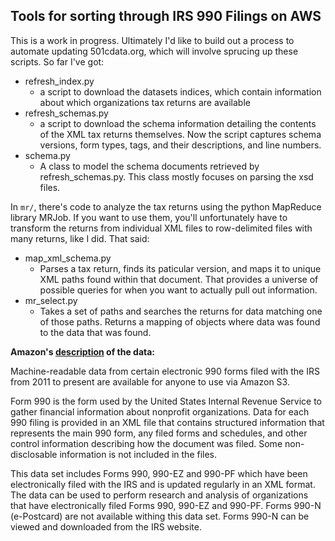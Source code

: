 ## Tools for sorting through IRS 990 Filings on AWS

This is a work in progress. Ultimately I'd like to build out a process to automate updating 501cdata.org, which will involve sprucing up these scripts. So far I've got:
 - refresh_index.py
   - a script to download the datasets indices, which contain information about which organizations tax returns are available
 - refresh_schemas.py
   - a script to download the schema information detailing the contents of the XML tax returns themselves. Now the script captures schema versions, form types, tags, and their descriptions, and line numbers.
 - schema.py
   - A class to model the schema documents retrieved by refresh_schemas.py. This class mostly focuses on parsing the xsd files.

In `mr/`, there's code to analyze the tax returns using the python MapReduce library MRJob. If you want to use them, you'll unfortunately have to transform the returns from individual XML files to row-delimited files with many returns, like I did. That said:
 - map_xml_schema.py
   - Parses a tax return, finds its paticular version, and maps it to unique XML paths found within that document. That provides a universe of possible queries for when you want to actually pull out information.
 - mr_select.py
   - Takes a set of paths and searches the returns for data matching one of those paths. Returns a mapping of objects where data was found to the data that was found.

**Amazon's [description](https://aws.amazon.com/public-datasets/irs-990/) of the data:**

Machine-readable data from certain electronic 990 forms filed with the IRS from 2011 to present are available for anyone to use via Amazon S3.

Form 990 is the form used by the United States Internal Revenue Service to gather financial information about nonprofit organizations. Data for each 990 filing is provided in an XML file that contains structured information that represents the main 990 form, any filed forms and schedules, and other control information describing how the document was filed. Some non-disclosable information is not included in the files.

This data set includes Forms 990, 990-EZ and 990-PF which have been electronically filed with the IRS and is updated regularly in an XML format. The data can be used to perform research and analysis of organizations that have electronically filed Forms 990, 990-EZ and 990-PF. Forms 990-N (e-Postcard) are not available withing this data set. Forms 990-N can be viewed and downloaded from the IRS website.

